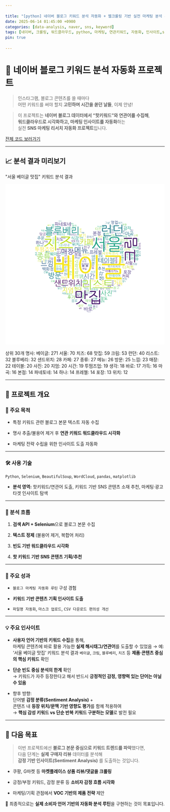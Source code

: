 ```yaml
---

title: "[python] 네이버 블로그 키워드 분석 자동화 + 웹크롤링 기반 실전 마케팅 분석 루틴 구현"
date: 2025-06-14 01:45:00 +0900
categories: [data-analysis, naver, sns, keyword]
tags: [네이버, 크롤링, 워드클라우드, python, 마케팅, 연관키워드, 자동화, 인사이트,sentiment-analysis, marketplace, 리뷰분석, 데이터마케팅, 자동화분석, 데이터리서치, 키워드추천, VOC, SNS운영]
pin: true

---
```


# 🚀 네이버 블로그 키워드 분석 자동화 프로젝트  


>인스타그램, 블로그 콘텐츠를 쓸 때마다  
어떤 키워드를 써야 할지 **고민하며 시간을 쏟던 날들**, 이제 안녕!

>이 프로젝트는 **네이버 블로그 데이터에서 “핫키워드”와 연관어를 수집해**,  
**워드클라우드로 시각화하고, 마케팅 인사이트를 자동화**하는  
실전 **SNS 마케팅 리서치 자동화 프로젝트**입니다.

[전체 코드 보러가기](https://mmmlofi.github.io/posts/python-네이버-블로그-키워드-분석-자동화-프로젝트-전체-코드/)

---
## 📈 분석 결과 미리보기
"서울 베이글 맛집" 키워드 분석 결과

![워드클라우드 결과](assets/img/wordcloud1.png)

상위 30개 명사: 베이글: 271 서울: 70 치즈: 68 맛집: 59 크림: 53 런던: 40 리스트: 32 블루베리: 32 샌드위치: 28 카페: 27 종류: 27 메뉴: 26 방문: 25 느낌: 23 매장: 22 테이블: 20 사진: 20 지엄: 20 시간: 19 투떰즈업: 19 생각: 18 바로: 17 가득: 16 마곡: 16 본점: 14 파네토네: 14 하나: 14 프레첼: 14 포장: 13 위치: 12

---

## 📌 프로젝트 개요

### 🎯 주요 목적

-   특정 키워드 관련 블로그 본문 텍스트 자동 수집

-   명사 추출/불용어 제거 후 **연관 키워드 워드클라우드 시각화**
    
-   마케팅 전략 수립을 위한 인사이트 도출 자동화
       
---

### 🛠️ 사용 기술
`Python`, `Selenium`, `BeautifulSoup`, `WordCloud`, `pandas`, `matplotlib`
- **분석 영역:** 핫키워드/연관어 도출, 키워드 기반 SNS 콘텐츠 소재 추천, 마케팅·광고 타겟 인사이트 탐색

---


### 🔄 분석 흐름

1.  **검색 API + Selenium**으로 블로그 본문 수집
    
2.  **텍스트 정제** (불용어 제거, 복합어 처리)
    
3.  **빈도 기반 워드클라우드 시각화**
    
4.  **핫 키워드 기반 SNS 콘텐츠 기획/추천**
    
---

### 🚀 주요 성과

-   `블로그 마케팅 자동화 루틴` 구성 경험
    
-   **키워드 기반 콘텐츠 기획 인사이트 도출**
    
-   `파일명 자동화`, `마스크 업로드`, `CSV 다운로드 편의성 개선`
    
---

### 💡 주요 인사이트

-   **사용자 언어 기반의 키워드 수집**을 통해,  
    마케팅 콘텐츠에 바로 활용 가능한 **실제 해시태그/연관어**를 도출할 수 있었음 
    → 예: ‘서울 베이글 맛집’ 키워드 분석 결과  `베이글`, `크림`, `블루베리`, `치즈` 등 **제품·콘텐츠 중심의 핵심 키워드** 확인
    
-   **단순 빈도 중심 분석의 한계** 확인  
    → 키워드가 자주 등장한다고 해서 반드시 **긍정적인 감정, 영향력 있는 단어는 아닐 수 있음**
    
-   향후 방향:  
    단어별 **감정 분류(Sentiment Analysis)** +  
    콘텐츠 내 **등장 위치/문맥 기반 영향도 평가**를 함께 적용하여  
    → **핵심 감성 키워드 vs 단순 반복 키워드 구분하는 모델**로 발전 필요
    
---


## 🚀 다음 목표

> 이번 프로젝트에선 **블로그 본문 중심으로 키워드 트렌드를 파악**했다면,  
> 다음 단계는 **실제 구매자 리뷰** 데이터를 분석해  
> **감정 기반 인사이트(Sentiment Analysis)** 를 도출하는 것입니다.

-   쿠팡, G마켓 등 **마켓플레이스 상품 리뷰/댓글을 크롤링**
    
-   긍정/부정 키워드, 감정 분류 등 **소비자 감정 흐름 시각화**
    
-   마케팅/기획 관점에서 **VOC 기반의 제품 전략** 제안
    

🎯 최종적으로는 **실제 소비자 언어 기반의 자동화 분석 루틴**을 구현하는 것이 목표입니다.
